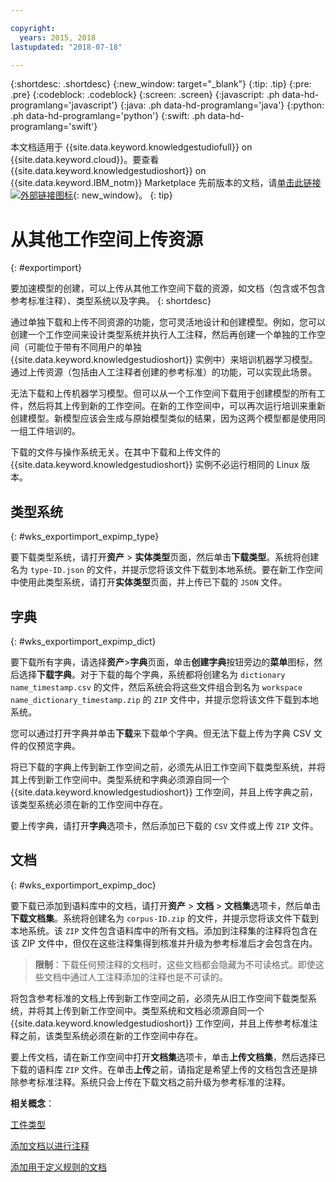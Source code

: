 ```yaml
---

copyright:
  years: 2015, 2018
lastupdated: "2018-07-18"

---
```


{:shortdesc: .shortdesc}
{:new_window: target="_blank"}
{:tip: .tip}
{:pre: .pre}
{:codeblock: .codeblock}
{:screen: .screen}
{:javascript: .ph data-hd-programlang='javascript'}
{:java: .ph data-hd-programlang='java'}
{:python: .ph data-hd-programlang='python'}
{:swift: .ph data-hd-programlang='swift'}

本文档适用于 {{site.data.keyword.knowledgestudiofull}} on {{site.data.keyword.cloud}}。要查看 {{site.data.keyword.knowledgestudioshort}} on {{site.data.keyword.IBM_notm}} Marketplace 先前版本的文档，请[单击此链接 ![外部链接图标](../../icons/launch-glyph.svg "外部链接图标")](https://console.bluemix.net/docs/services/knowledge-studio/exportimport.html){: new_window}。
{: tip}

# 从其他工作空间上传资源
{: #exportimport}

要加速模型的创建，可以上传从其他工作空间下载的资源，如文档（包含或不包含参考标准注释）、类型系统以及字典。
{: shortdesc}

通过单独下载和上传不同资源的功能，您可灵活地设计和创建模型。例如，您可以创建一个工作空间来设计类型系统并执行人工注释，然后再创建一个单独的工作空间（可能位于带有不同用户的单独 {{site.data.keyword.knowledgestudioshort}} 实例中）来培训机器学习模型。通过上传资源（包括由人工注释者创建的参考标准）的功能，可以实现此场景。

无法下载和上传机器学习模型。但可以从一个工作空间下载用于创建模型的所有工件，然后将其上传到新的工作空间。在新的工作空间中，可以再次运行培训来重新创建模型。新模型应该会生成与原始模型类似的结果，因为这两个模型都是使用同一组工件培训的。

下载的文件与操作系统无关。在其中下载和上传文件的 {{site.data.keyword.knowledgestudioshort}} 实例不必运行相同的 Linux 版本。

## 类型系统
{: #wks_exportimport_expimp_type}

要下载类型系统，请打开**资产** > **实体类型**页面，然后单击**下载类型**。系统将创建名为 `type-ID.json` 的文件，并提示您将该文件下载到本地系统。要在新工作空间中使用此类型系统，请打开**实体类型**页面，并上传已下载的 `JSON` 文件。

## 字典
{: #wks_exportimport_expimp_dict}

要下载所有字典，请选择**资产**>**字典**页面，单击**创建字典**按钮旁边的**菜单**图标，然后选择**下载字典**。对于下载的每个字典，系统都将创建名为 `dictionary name_timestamp.csv` 的文件，然后系统会将这些文件组合到名为 `workspace name_dictionary_timestamp.zip` 的 `ZIP` 文件中，并提示您将该文件下载到本地系统。

您可以通过打开字典并单击**下载**来下载单个字典。但无法下载上传为字典 CSV 文件的仅预览字典。

将已下载的字典上传到新工作空间之前，必须先从旧工作空间下载类型系统，并将其上传到新工作空间中。类型系统和字典必须源自同一个 {{site.data.keyword.knowledgestudioshort}} 工作空间，并且上传字典之前，该类型系统必须在新的工作空间中存在。

要上传字典，请打开**字典**选项卡，然后添加已下载的 `CSV` 文件或上传 `ZIP` 文件。

## 文档
{: #wks_exportimport_expimp_doc}

要下载已添加到语料库中的文档，请打开**资产** > **文档** > **文档集**选项卡，然后单击**下载文档集**。系统将创建名为 `corpus-ID.zip` 的文件，并提示您将该文件下载到本地系统。该 `ZIP` 文件包含语料库中的所有文档。添加到注释集的注释将包含在该 ZIP 文件中，但仅在这些注释集得到核准并升级为参考标准后才会包含在内。

> **限制**：下载任何预注释的文档时，这些文档都会隐藏为不可读格式。即使这些文档中通过人工注释添加的注释也是不可读的。

将包含参考标准的文档上传到新工作空间之前，必须先从旧工作空间下载类型系统，并将其上传到新工作空间中。类型系统和文档必须源自同一个 {{site.data.keyword.knowledgestudioshort}} 工作空间，并且上传参考标准注释之前，该类型系统必须在新的工作空间中存在。

要上传文档，请在新工作空间中打开**文档集**选项卡，单击**上传文档集**，然后选择已下载的语料库 `ZIP` 文件。在单击**上传**之前，请指定是希望上传的文档包含还是排除参考标准注释。系统只会上传在下载文档之前升级为参考标准的注释。

**相关概念**：

[工件类型](/docs/services/watson-knowledge-studio/artifacts.html)

[添加文档以进行注释](/docs/services/watson-knowledge-studio/documents-for-annotation.html)

[添加用于定义规则的文档](/docs/services/watson-knowledge-studio/rule-annotator-add-doc.html)
